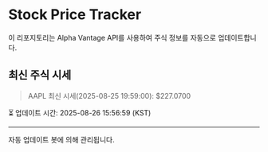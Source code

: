 
# Stock Price Tracker

이 리포지토리는 Alpha Vantage API를 사용하여 주식 정보를 자동으로 업데이트합니다.

## 최신 주식 시세
> AAPL 최신 시세(2025-08-25 19:59:00): $227.0700

⏳ 업데이트 시간: 2025-08-26 15:56:59 (KST)

---
자동 업데이트 봇에 의해 관리됩니다.
